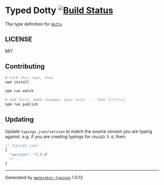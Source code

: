 # Typed Dotty  [![Build Status](https://travis-ci.org/effervescentia/typed-dotty.svg?branch=master)](https://travis-ci.org/effervescentia/typed-dotty)


The type definition for [`dotty`](git://github.com/deoxxa/dotty.git)

## LICENSE

MIT

## Contributing

```sh
# Fork this repo, then
npm install

npm run watch

# add tests, make changes, pass tests ... then [ctrl+c]
npm run publish
```

## Updating

Update `typings.json/version` to match the source version you are typing against.
e.g. if you are creating typings for `chai@3.5.0`, then:

```js
// typings.json
{
  "version": "3.5.0"
  // ...
}
```

----

Generated by [`generator-typings`](https://github.com/typings/generator-typings) 1.0.13
